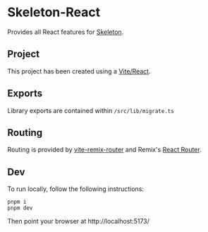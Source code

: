 # Skeleton-React

Provides all React features for [Skeleton](https://skeleton.dev/).

## Project

This project has been created using a [Vite/React](https://vitejs.dev/).

## Exports

Library exports are contained within `/src/lib/migrate.ts`

## Routing

Routing is provided by [vite-remix-router](https://vite-remix-router.vercel.app/) and Remix's [React Router](https://reactrouter.com/en/main).

## Dev

To run locally, follow the following instructions:

```
pnpm i
pnpm dev
```

Then point your browser at http://localhost:5173/
